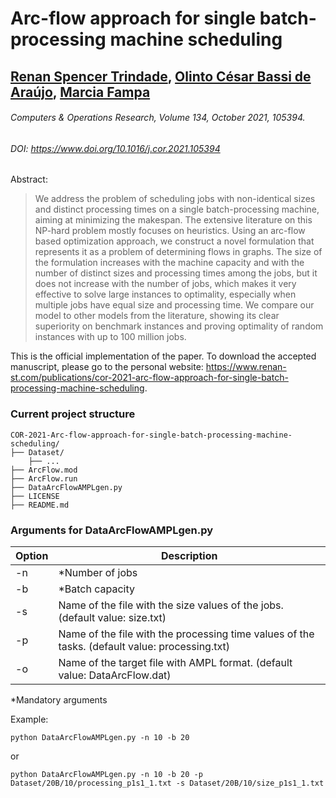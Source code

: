# Arc-flow approach for single batch-processing machine scheduling
## [Renan Spencer Trindade](https://www.renan-st.com/), [Olinto César Bassi de Araújo](http://ufsmpublica.ufsm.br/docente/13025), [Marcia Fampa](http://marciafampa.com/)
###### Computers & Operations Research, Volume 134, October 2021, 105394.
###### DOI: https://www.doi.org/10.1016/j.cor.2021.105394

Abstract:
>We address the problem of scheduling jobs with non-identical sizes and distinct processing times on a single batch-processing machine, aiming at minimizing the makespan. The extensive literature on this NP-hard problem mostly focuses on heuristics. Using an arc-flow based optimization approach, we construct a novel formulation that represents it as a problem of determining flows in graphs. The size of the formulation increases with the machine capacity and with the number of distinct sizes and processing times among the jobs, but it does not increase with the number of jobs, which makes it very effective to solve large instances to optimality, especially when multiple jobs have equal size and processing time. We compare our model to other models from the literature, showing its clear superiority on benchmark instances and proving optimality of random instances with up to 100 million jobs.

This is the official implementation of the paper.
To download the accepted manuscript, please go to the personal website: https://www.renan-st.com/publications/cor-2021-arc-flow-approach-for-single-batch-processing-machine-scheduling.

### Current project structure
```
COR-2021-Arc-flow-approach-for-single-batch-processing-machine-scheduling/
├── Dataset/
    ├── ...
├── ArcFlow.mod
├── ArcFlow.run
├── DataArcFlowAMPLgen.py
├── LICENSE
├── README.md
```

### Arguments for DataArcFlowAMPLgen.py
| Option     | Description                                                                                    |
| ------     | -----------                                                                                    |
| -n         | *Number of jobs                                                                                |
| -b         | *Batch capacity                                                                                |
| -s         | Name of the file with the size values of the jobs. (default value: size.txt)                   |
| -p         | Name of the file with the processing time values of the tasks. (default value: processing.txt) |
| -o         | Name of the target file with AMPL format. (default value: DataArcFlow.dat)                     |

*Mandatory arguments

Example:
```
python DataArcFlowAMPLgen.py -n 10 -b 20
```
or
```
python DataArcFlowAMPLgen.py -n 10 -b 20 -p Dataset/20B/10/processing_p1s1_1.txt -s Dataset/20B/10/size_p1s1_1.txt
```
